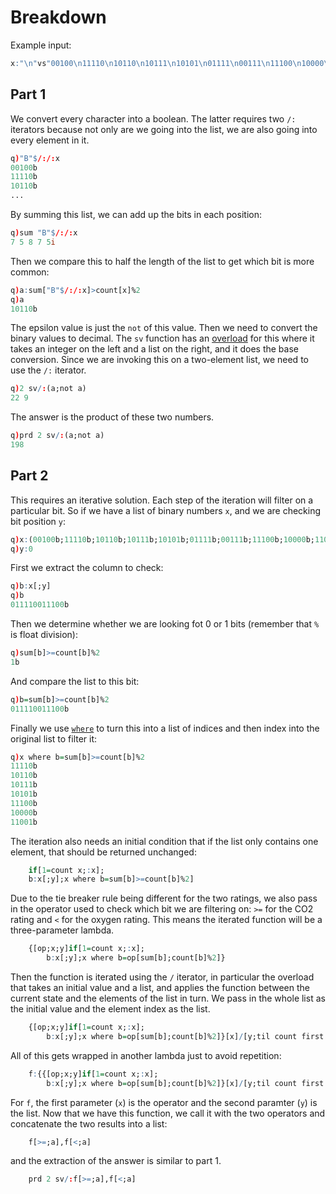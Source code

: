 # Breakdown
Example input:
```q
x:"\n"vs"00100\n11110\n10110\n10111\n10101\n01111\n00111\n11100\n10000\n11001\n00010\n01010"
```

## Part 1
We convert every character into a boolean. The latter requires two `/:`
iterators because not only are we going into the list, we are also going into every element in it.
```q
q)"B"$/:/:x
00100b
11110b
10110b
...
```
By summing this list, we can add up the bits in each position:
```q
q)sum "B"$/:/:x
7 5 8 7 5i
```
Then we compare this to half the length of the list to get which bit is more common:
```q
q)a:sum["B"$/:/:x]>count[x]%2
q)a
10110b
```
The epsilon value is just the `not` of this value. Then we need to convert the binary values to
decimal. The `sv` function has an [overload](https://code.kx.com/q/ref/sv/#base-to-integer) for this
where it takes an integer on the left and a list on the right, and it does the base conversion.
Since we are invoking this on a two-element list, we need to use the `/:` iterator.
```q
q)2 sv/:(a;not a)
22 9
```
The answer is the product of these two numbers.
```q
q)prd 2 sv/:(a;not a)
198
```

## Part 2
This requires an iterative solution. Each step of the iteration will filter on a particular bit.
So if we have a list of binary numbers `x`, and we are checking bit position `y`:
```q
q)x:(00100b;11110b;10110b;10111b;10101b;01111b;00111b;11100b;10000b;11001b;00010b;01010b)
q)y:0
```
First we extract the column to check:
```q
q)b:x[;y]
q)b
011110011100b
```
Then we determine whether we are looking fot 0 or 1 bits (remember that `%` is float division):
```q
q)sum[b]>=count[b]%2
1b
```
And compare the list to this bit:
```q
q)b=sum[b]>=count[b]%2
011110011100b
```
Finally we use [`where`](https://code.kx.com/q/ref/where/) to turn this into a list of indices and
then index into the original list to filter it:
```q
q)x where b=sum[b]>=count[b]%2
11110b
10110b
10111b
10101b
11100b
10000b
11001b
```
The iteration also needs an initial condition that if the list only contains one element, that
should be returned unchanged:
```q
    if[1=count x;:x];
    b:x[;y];x where b=sum[b]>=count[b]%2]
```
Due to the tie breaker rule being different for the two ratings, we also pass in the operator used
to check which bit we are filtering on: `>=` for the CO2 rating and `<` for the oxygen rating. This
means the iterated function will be a three-parameter lambda.
```q
    {[op;x;y]if[1=count x;:x];
        b:x[;y];x where b=op[sum[b];count[b]%2]}
```
Then the function is iterated using the `/` iterator, in particular the overload that takes an
initial value and a list, and applies the function between the current state and the elements of
the list in turn. We pass in the whole list as the initial value and the element index as the list.
```q
    {[op;x;y]if[1=count x;:x];
        b:x[;y];x where b=op[sum[b];count[b]%2]}[x]/[y;til count first y]
```
All of this gets wrapped in another lambda just to avoid repetition:
```q
    f:{{[op;x;y]if[1=count x;:x];
        b:x[;y];x where b=op[sum[b];count[b]%2]}[x]/[y;til count first y]};
```
For `f`, the first parameter (`x`) is the operator and the second paramter (`y`) is the list.
Now that we have this function, we call it with the two operators and concatenate the two results
into a list:
```q
    f[>=;a],f[<;a]
```
and the extraction of the answer is similar to part 1.
```q
    prd 2 sv/:f[>=;a],f[<;a]
```
